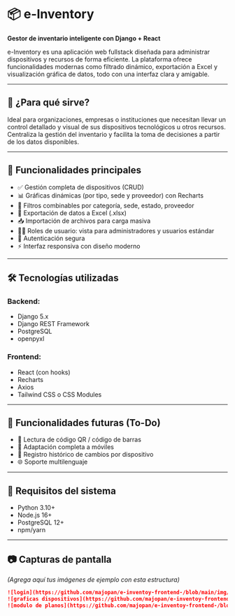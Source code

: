 # 📦 e-Inventory

**Gestor de inventario inteligente con Django + React**

e-Inventory es una aplicación web fullstack diseñada para administrar dispositivos y recursos de forma eficiente. La plataforma ofrece funcionalidades modernas como filtrado dinámico, exportación a Excel y visualización gráfica de datos, todo con una interfaz clara y amigable.

---

## 📌 ¿Para qué sirve?

Ideal para organizaciones, empresas o instituciones que necesitan llevar un control detallado y visual de sus dispositivos tecnológicos u otros recursos. Centraliza la gestión del inventario y facilita la toma de decisiones a partir de los datos disponibles.

---

## 🚀 Funcionalidades principales

- ✅ Gestión completa de dispositivos (CRUD)
- 📊 Gráficas dinámicas (por tipo, sede y proveedor) con Recharts
- 🔎 Filtros combinables por categoría, sede, estado, proveedor
- 📁 Exportación de datos a Excel (.xlsx)
- 📥 Importación de archivos para carga masiva
- 🧑‍💻 Roles de usuario: vista para administradores y usuarios estándar
- 🔐 Autenticación segura
- ⚡ Interfaz responsiva con diseño moderno

---

## 🛠️ Tecnologías utilizadas

### Backend:
- Django 5.x
- Django REST Framework
- PostgreSQL
- openpyxl

### Frontend:
- React (con hooks)
- Recharts
- Axios
- Tailwind CSS o CSS Modules

---

## 🧠 Funcionalidades futuras (To-Do)

- 🔄 Lectura de código QR / código de barras
- 📱 Adaptación completa a móviles
- 📆 Registro histórico de cambios por dispositivo
- 🌐 Soporte multilenguaje

---

## 🚧 Requisitos del sistema

- Python 3.10+
- Node.js 16+
- PostgreSQL 12+
- npm/yarn

---

## 📷 Capturas de pantalla

_(Agrega aquí tus imágenes de ejemplo con esta estructura)_

```md
![login](https://github.com/majopan/e-inventoy-frontend-/blob/main/img/login.png)
![graficas dispositivos](https://github.com/majopan/e-inventoy-frontend-/blob/main/img/grafic_dis.png)
![modulo de planos](https://github.com/majopan/e-inventoy-frontend-/blob/main/img/plano.png)

